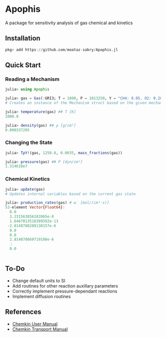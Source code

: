 # Apophis
A package for sensitivity analysis of gas chemical and kinetics

## Installation
```julia
pkg> add https://github.com/moataz-sabry/Apophis.jl
```
## Quick Start
### Reading a Mechanism
```julia
julia> using Apophis

julia> gas = Gas(:GRI3; T = 1000, P = 1013250, Y = "CH4: 0.05, O2: 0.20, N2: 0.75")
# Creates an instance of the Mechanism struct based on the given mechanism data files

julia> temperature(gas) ## T [K]
1000.0

julia> density(gas) ## ρ [g/cm³]
0.000337205
```
### Changing the State
```julia
julia> TρY!(gas, 1250.0, 0.0035, mass_fractions(gas))

julia> pressure(gas) ## P [dyn/cm²]
1.314618e7
```
### Chemical Kinetics
```julia
julia> update(gas)
# Updates internal variables based on the current gas state

julia> production_rates(gas) # ω̇ [mol/(cm³⋅s)]
53-element Vector{Float64}:
  0.0
  3.231563056183965e-8
  1.6467013518389592e-13
 -2.8148788209138157e-6
  0.0
  0.0
  2.814878669719108e-6
  ⋮
  0.0
  
```
## To-Do
- Change default units to SI
- Add routines for other reaction auxillary parameters
- Correctly implement pressure-dependant reactions
- Implement diffusion routines

## References
- [Chemkin User Manual](https://www3.nd.edu/~powers/ame.60636/chemkin2000.pdf)
- [Chemkin Transport Manual](https://www3.nd.edu/~powers/ame.60636/transport.pdf)
